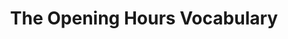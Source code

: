 ---
schema: default
title: The Opening Hours Vocabulary
notes: >-
  A vocabulary to describe opening hours using calendars (recommended: iCal,
  RDFCal or schema.org) published on the Web. @en
organization: DataScientia Foundation
resources:
  - name: ICAL.UAN.owl
    url: >-
      http://git.knowdive.disi.unitn.it:8080/knowledge/LiveKnowledge/SREP/time/raw/master/ICAL.UAN.owl
    format: owl
    description: >-
      A vocabulary to describe opening hours using calendars (recommended: iCal,
      RDFCal or schema.org) published on the Web. @en
    license: Creative Commons
    status: Unannotated
    byteSize: '37.922'
    issued: '2015-05-22'
    language: en
    modified: '17 December 2020, 01:38 (UTC+01:00)'
    OntologyEngineeringTool: Protégé
    ontologyLanguage: owl
    ontologySyntax: rdf
    example: Unknown
    ReferenceLKRepository: SREP
    referenceOntology: Unknown
    referenceDatasets: Unknown
distribution: ical-owl
keyword: Time
publisher: W3C
category:
  - Upper-Level
versionNotes: '2019: Annual revision OK'
landingPage: 'https://github.com/pietercolpaert/openinghoursontology'
accessRigths: Public
creator: 'Pieter Colpaert, Steven Verstockt, Laurens De Vocht, Anastasia Dimou'
hasVersion: Unknown
isVersionOf: Unknown
issued: '2015-05-22'
modified: '17 December 2020, 01:38 (UTC+01:00)'
language: en
provenance: "(2014-06-17) Ghislain Atemezing: A small vocabulary for structuring opening hours on the web based on the calendar. More details can be found at openinghours.io.
(2015-07-19) Ghislain Atemezing: Annual review - OK
(2019-10-21) Ghislain Atemezing: Annual review - OK
Provenance from:LOV"
page: 'http://semweb.mmlab.be/ns/oh'
wasGeneratedBy: Unknown
versionInfo: version v2015.0522
formalityLevel: Teleontology
OntologyEngineeringMethodology: Unknown
acronym: oh
CompetencyQuestion: Unknown
preferredNamespacePrefix: oh
toDoList: To completely annotate.
namespacesGenerated: Unknown
namespacesReused: Unknown
datasetLevel: Knowledge level (L3-4)
spatialExtent: Unknown
temporalExtent: Unknown
datLicense: Creative Commons
DatOwner: Unknown
DatPublicationTimeStamp: Unknown
---